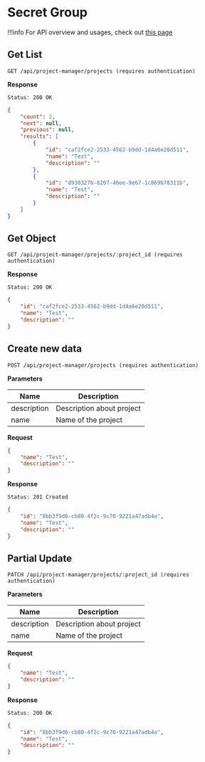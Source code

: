 # Secret Group

!!!info
    For API overview and usages, check out [this page](0-overview.md)

## Get List

```
GET /api/project-manager/projects (requires authentication)
```

**Response**
```
Status: 200 OK
```
```json
{
    "count": 2,
    "next": null,
    "previous": null,
    "results": [
        {
            "id": "caf2fce2-2533-4562-b9dd-1d4a6e20d511",
            "name": "Test",
            "description": ""
        },
        {
            "id": "d930327b-8207-46ee-9e67-1c869b78311b",
            "name": "Test",
            "description": ""
        }
    ]
}
```

## Get Object

```
GET /api/project-manager/projects/:project_id (requires authentication)
```

**Response**
```
Status: 200 OK
```
```json
{
    "id": "caf2fce2-2533-4562-b9dd-1d4a6e20d511",
    "name": "Test",
    "description": ""
}
```


## Create new data

```
POST /api/project-manager/projects (requires authentication)
```

**Parameters**

Name     | Description
---------|-------------------------------------
description | Description about project
name | Name of the project

**Request**
```json
{
    "name": "Test",
    "description": ""
}
```

**Response**
```
Status: 201 Created
```
```json
{
    "id": "8bb3f9d6-cb80-4f2c-9c70-9221a47adb4a",
    "name": "Test",
    "description": ""
}
```


## Partial Update

```
PATCH /api/project-manager/projects/:project_id (requires authentication)
```

**Parameters**

Name     | Description
---------|-------------------------------------
description | Description about project
name | Name of the project

**Request**
```json
{
    "name": "Test",
    "description": ""
}
```

**Response**
```
Status: 200 OK
```
```json
{
    "id": "8bb3f9d6-cb80-4f2c-9c70-9221a47adb4a",
    "name": "Test",
    "description": ""
}
```
